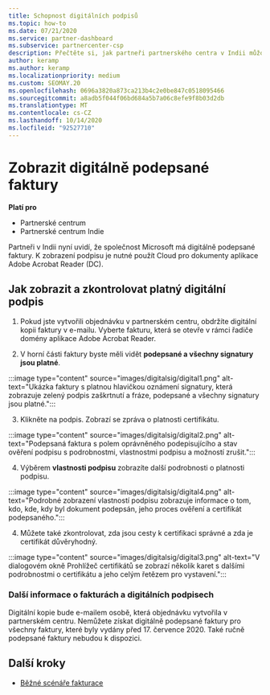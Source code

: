 ```yaml
---
title: Schopnost digitálních podpisů
ms.topic: how-to
ms.date: 07/21/2020
ms.service: partner-dashboard
ms.subservice: partnercenter-csp
description: Přečtěte si, jak partneři partnerského centra v Indii můžou zobrazovat digitálně podepsané faktury a dostávat digitální kopie faktur pro objednávky vytvořené v partnerském centru.
author: keramp
ms.author: keramp
ms.localizationpriority: medium
ms.custom: SEOMAY.20
ms.openlocfilehash: 0696a3820a873ca213b4c2e0be847c0518095466
ms.sourcegitcommit: a8adb5f044f06bd684a5b7a06c8efe9f8b03d2db
ms.translationtype: MT
ms.contentlocale: cs-CZ
ms.lasthandoff: 10/14/2020
ms.locfileid: "92527710"
---
```

# <a name="view-digitally-signed-invoices"></a>Zobrazit digitálně podepsané faktury

**Platí pro**

- Partnerské centrum
- Partnerské centrum Indie


Partneři v Indii nyní uvidí, že společnost Microsoft má digitálně podepsané faktury. K zobrazení podpisu je nutné použít Cloud pro dokumenty aplikace Adobe Acrobat Reader (DC).

## <a name="how-to-view-and-insure-a-valid-digital-signature"></a>Jak zobrazit a zkontrolovat platný digitální podpis


1. Pokud jste vytvořili objednávku v partnerském centru, obdržíte digitální kopii faktury v e-mailu. Vyberte fakturu, která se otevře v rámci řadiče domény aplikace Adobe Acrobat Reader.


2. V horní části faktury byste měli vidět **podepsané a všechny signatury jsou platné**.
 
 :::image type="content" source="images/digitalsig/digital1.png" alt-text="Ukázka faktury s platnou hlavičkou oznámení signatury, která zobrazuje zelený podpis zaškrtnutí a fráze, podepsané a všechny signatury jsou platné.":::

3. Klikněte na podpis. Zobrazí se zpráva o platnosti certifikátu.

:::image type="content" source="images/digitalsig/digital2.png" alt-text="Podepsaná faktura s polem oprávněného podepisujícího a stav ověření podpisu s podrobnostmi, vlastnostmi podpisu a možností zrušit."::: 

4. Výběrem **vlastnosti podpisu** zobrazíte další podrobnosti o platnosti podpisu.

:::image type="content" source="images/digitalsig/digital4.png" alt-text="Podrobné zobrazení vlastností podpisu zobrazuje informace o tom, kdo, kde, kdy byl dokument podepsán, jeho proces ověření a certifikát podepsaného."::: 

4. Můžete také zkontrolovat, zda jsou cesty k certifikaci správné a zda je certifikát důvěryhodný.

 :::image type="content" source="images/digitalsig/digital3.png" alt-text="V dialogovém okně Prohlížeč certifikátů se zobrazí několik karet s dalšími podrobnostmi o certifikátu a jeho celým řetězem pro vystavení.":::

### <a name="additional-information-on-invoices-and-digital-signatures"></a>Další informace o fakturách a digitálních podpisech

Digitální kopie bude e-mailem osobě, která objednávku vytvořila v partnerském centru. Nemůžete získat digitálně podepsané faktury pro všechny faktury, které byly vydány před 17. července 2020. Také ručně podepsané faktury nebudou k dispozici.

## <a name="next-steps"></a>Další kroky

- [Běžné scénáře fakturace](common-billing-scenarios.md)